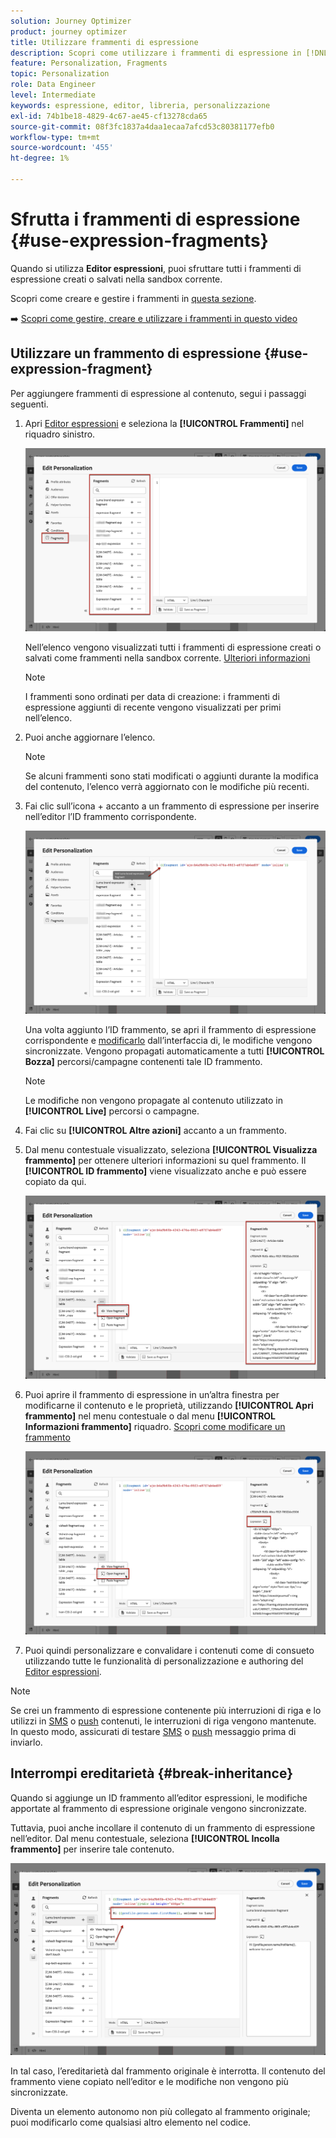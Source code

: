 ```yaml
---
solution: Journey Optimizer
product: journey optimizer
title: Utilizzare frammenti di espressione
description: Scopri come utilizzare i frammenti di espressione in [!DNL Journey Optimizer] Editor espressioni.
feature: Personalization, Fragments
topic: Personalization
role: Data Engineer
level: Intermediate
keywords: espressione, editor, libreria, personalizzazione
exl-id: 74b1be18-4829-4c67-ae45-cf13278cda65
source-git-commit: 08f3fc1837a4daa1ecaa7afcd53c80381177efb0
workflow-type: tm+mt
source-wordcount: '455'
ht-degree: 1%

---
```


# Sfrutta i frammenti di espressione {#use-expression-fragments}

Quando si utilizza **Editor espressioni**, puoi sfruttare tutti i frammenti di espressione creati o salvati nella sandbox corrente.

Scopri come creare e gestire i frammenti in [questa sezione](../content-management/fragments.md).

➡️ [Scopri come gestire, creare e utilizzare i frammenti in questo video](../content-management/fragments.md#video-fragments)

## Utilizzare un frammento di espressione {#use-expression-fragment}

Per aggiungere frammenti di espressione al contenuto, segui i passaggi seguenti.

1. Apri [Editor espressioni](personalization-build-expressions.md) e seleziona la **[!UICONTROL Frammenti]** nel riquadro sinistro.

   ![](assets/expression-fragments-pane.png)

   Nell’elenco vengono visualizzati tutti i frammenti di espressione creati o salvati come frammenti nella sandbox corrente. [Ulteriori informazioni](../content-management/fragments.md#create-expression-fragment)

   >[!NOTE]
   >
   >I frammenti sono ordinati per data di creazione: i frammenti di espressione aggiunti di recente vengono visualizzati per primi nell’elenco.

1. Puoi anche aggiornare l’elenco.

   >[!NOTE]
   >
   >Se alcuni frammenti sono stati modificati o aggiunti durante la modifica del contenuto, l’elenco verrà aggiornato con le modifiche più recenti.

1. Fai clic sull’icona + accanto a un frammento di espressione per inserire nell’editor l’ID frammento corrispondente.

   ![](assets/expression-fragment-add.png)

   Una volta aggiunto l’ID frammento, se apri il frammento di espressione corrispondente e [modificarlo](../content-management/fragments.md#edit-fragments) dall’interfaccia di, le modifiche vengono sincronizzate. Vengono propagati automaticamente a tutti **[!UICONTROL Bozza]** percorsi/campagne contenenti tale ID frammento.

   >[!NOTE]
   >
   >Le modifiche non vengono propagate al contenuto utilizzato in **[!UICONTROL Live]** percorsi o campagne.

1. Fai clic su **[!UICONTROL Altre azioni]** accanto a un frammento.

1. Dal menu contestuale visualizzato, seleziona **[!UICONTROL Visualizza frammento]** per ottenere ulteriori informazioni su quel frammento. Il **[!UICONTROL ID frammento]** viene visualizzato anche e può essere copiato da qui.

   ![](assets/expression-fragment-view.png)

1. Puoi aprire il frammento di espressione in un’altra finestra per modificarne il contenuto e le proprietà, utilizzando **[!UICONTROL Apri frammento]** nel menu contestuale o dal menu **[!UICONTROL Informazioni frammento]** riquadro. [Scopri come modificare un frammento](../content-management/fragments.md#edit-fragments)

   ![](assets/expression-fragment-open.png)

1. Puoi quindi personalizzare e convalidare i contenuti come di consueto utilizzando tutte le funzionalità di personalizzazione e authoring del [Editor espressioni](personalization-build-expressions.md).

>[!NOTE]
>
>Se crei un frammento di espressione contenente più interruzioni di riga e lo utilizzi in [SMS](../sms/create-sms.md#sms-content) o [push](../push/design-push.md) contenuti, le interruzioni di riga vengono mantenute. In questo modo, assicurati di testare [SMS](../sms/send-sms.md) o [push](../push/send-push.md) messaggio prima di inviarlo.

## Interrompi ereditarietà {#break-inheritance}

Quando si aggiunge un ID frammento all’editor espressioni, le modifiche apportate al frammento di espressione originale vengono sincronizzate.

Tuttavia, puoi anche incollare il contenuto di un frammento di espressione nell’editor. Dal menu contestuale, seleziona **[!UICONTROL Incolla frammento]** per inserire tale contenuto.

![](assets/expression-fragment-paste.png)

In tal caso, l’ereditarietà dal frammento originale è interrotta. Il contenuto del frammento viene copiato nell’editor e le modifiche non vengono più sincronizzate.

Diventa un elemento autonomo non più collegato al frammento originale; puoi modificarlo come qualsiasi altro elemento nel codice.

